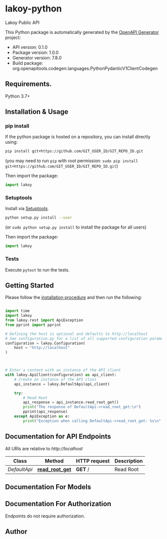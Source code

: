 # lakoy-python
Lakoy Public API

This Python package is automatically generated by the [OpenAPI Generator](https://openapi-generator.tech) project:

- API version: 0.1.0
- Package version: 1.0.0
- Generator version: 7.8.0
- Build package: org.openapitools.codegen.languages.PythonPydanticV1ClientCodegen

## Requirements.

Python 3.7+

## Installation & Usage
### pip install

If the python package is hosted on a repository, you can install directly using:

```sh
pip install git+https://github.com/GIT_USER_ID/GIT_REPO_ID.git
```
(you may need to run `pip` with root permission: `sudo pip install git+https://github.com/GIT_USER_ID/GIT_REPO_ID.git`)

Then import the package:
```python
import lakoy
```

### Setuptools

Install via [Setuptools](http://pypi.python.org/pypi/setuptools).

```sh
python setup.py install --user
```
(or `sudo python setup.py install` to install the package for all users)

Then import the package:
```python
import lakoy
```

### Tests

Execute `pytest` to run the tests.

## Getting Started

Please follow the [installation procedure](#installation--usage) and then run the following:

```python

import time
import lakoy
from lakoy.rest import ApiException
from pprint import pprint

# Defining the host is optional and defaults to http://localhost
# See configuration.py for a list of all supported configuration parameters.
configuration = lakoy.Configuration(
    host = "http://localhost"
)



# Enter a context with an instance of the API client
with lakoy.ApiClient(configuration) as api_client:
    # Create an instance of the API class
    api_instance = lakoy.DefaultApi(api_client)

    try:
        # Read Root
        api_response = api_instance.read_root_get()
        print("The response of DefaultApi->read_root_get:\n")
        pprint(api_response)
    except ApiException as e:
        print("Exception when calling DefaultApi->read_root_get: %s\n" % e)

```

## Documentation for API Endpoints

All URIs are relative to *http://localhost*

Class | Method | HTTP request | Description
------------ | ------------- | ------------- | -------------
*DefaultApi* | [**read_root_get**](docs/DefaultApi.md#read_root_get) | **GET** / | Read Root


## Documentation For Models



<a id="documentation-for-authorization"></a>
## Documentation For Authorization

Endpoints do not require authorization.


## Author




